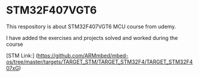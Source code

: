 # STM32F407VGT6

This respository is about STM32F407VGT6 MCU course from udemy.

I have added the exercises and projects solved and worked during the course

[STM Link:] (https://github.com/ARMmbed/mbed-os/tree/master/targets/TARGET_STM/TARGET_STM32F4/TARGET_STM32F407xG)
